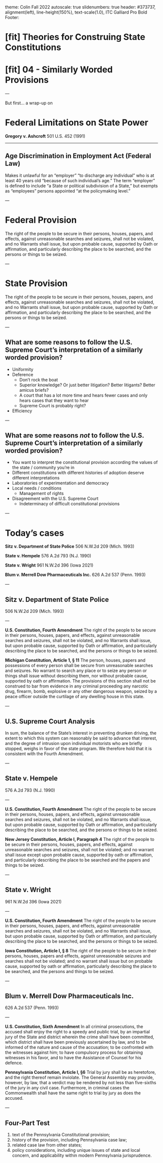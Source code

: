theme: Colin Fall 2022
autoscale: true
slidenumbers: true
header: #373737, alignment(left), line-height(150%), text-scale(1.0), ITC Galliard Pro Bold
Footer:

# [fit] Theories for Construing State Constitutions
# [fit] 04 - Similarly Worded Provisions

—

But first… a wrap-up on
# Federal Limitations on State Power

**Gregory v. Ashcroft**
501 U.S. 452 (1991)

---

## Age Discrimination in Employment Act (Federal Law)
Makes it unlawful for an “employer” “to discharge any individual” who is at least 40 years old “because of such individual’s age.” The term “employer” is defined to include “a State or political subdivision of a State,” but exempts as “employees” persons appointed “at the policymaking level.”

—

# Federal Provision
The right of the people to be secure in their persons, houses, papers, and effects, against unreasonable searches and seizures, shall not be violated, and no Warrants shall issue, but upon probable cause, supported by Oath or affirmation, and particularly describing the place to be searched, and the persons or things to be seized.

—

# State Provision
The right of the people to be secure in their persons, houses, papers, and effects, against unreasonable searches and seizures, shall not be violated, and no Warrants shall issue, but upon probable cause, supported by Oath or affirmation, and particularly describing the place to be searched, and the persons or things to be seized.

—

## What are some reasons to follow the U.S. Supreme Court’s interpretation of a similarly worded provision?

- Uniformity
- Deference
	- Don’t rock the boat
	- Superior knowledge? Or just better litigation? Better litigants? Better amicus briefs?
	- A court that has a lot more time and hears fewer cases and only hears cases that they want to hear
	- Supreme Court is probably right?
- Efficiency



—

## What are some reasons *not* to follow the U.S. Supreme Court’s interpretation of a similarly worded provision?


- You want to interpret the constitutional provision according the values of the state / community you’re in
- Different constitutions with different histories of adoption deserve different interpretations
- Laboratories of experimentation and democracy
- Local needs / conditions
	- Management of rights
- Disagreement with the U.S. Supreme Court
	- Indeterminacy of difficult constitutional provisions


—

# Today’s cases

**Sitz v. Department of State Police**
506 N.W.2d 209 (Mich. 1993)

**State v. Hempele**
576 A.2d 793 (N.J. 1990)

**State v. Wright**
961 N.W.2d 396 (Iowa 2021)

**Blum v. Merrell Dow Pharmaceuticals Inc.**
626 A.2d 537 (Penn. 1993)

—

## Sitz v. Department of State Police
506 N.W.2d 209 (Mich. 1993)

—

**U.S. Constitution, Fourth Amendment**
The right of the people to be secure in their persons, houses, papers, and effects, against unreasonable searches and seizures, shall not be violated, and no Warrants shall issue, but upon probable cause, supported by Oath or affirmation, and particularly describing the place to be searched, and the persons or things to be seized.

**Michigan Constitution, Article 1, § 11**
The person, houses, papers and possessions of every person shall be secure from unreasonable searches and seizures. No warrant to search any place or to seize any person or things shall issue without describing them, nor without probable cause, supported by oath or affirmation. The provisions of this section shall not be construed to bar from evidence in any criminal proceeding any narcotic drug, firearm, bomb, explosive or any other dangerous weapon, seized by a peace officer outside the curtilage of any dwelling house in this state.

—

## U.S. Supreme Court Analysis

In sum, the balance of the State’s interest in preventing drunken driving, the extent to which this system can reasonably be said to advance that interest, and the degree of intrusion upon individual motorists who are briefly stopped, weighs in favor of the state program. We therefore hold that it is consistent with the Fourth Amendment.

—

## State v. Hempele
576 A.2d 793 (N.J. 1990)

—

**U.S. Constitution, Fourth Amendment**
The right of the people to be secure in their persons, houses, papers, and effects, against unreasonable searches and seizures, shall not be violated, and no Warrants shall issue, but upon probable cause, supported by Oath or affirmation, and particularly describing the place to be searched, and the persons or things to be seized.

**New Jersey Constitution, Article I, Paragraph 4**
The right of the people to be secure in their persons, houses, papers, and effects, against unreasonable searches and seizures, shall not be violated; and no warrant shall issue except upon probable cause, supported by oath or affirmation, and particularly describing the place to be searched and the papers and things to be seized.

—
## State v. Wright
961 N.W.2d 396 (Iowa 2021)

—

**U.S. Constitution, Fourth Amendment**
The right of the people to be secure in their persons, houses, papers, and effects, against unreasonable searches and seizures, shall not be violated, and no Warrants shall issue, but upon probable cause, supported by Oath or affirmation, and particularly describing the place to be searched, and the persons or things to be seized.

**Iowa Constitution, Article I, § 8**
The right of the people to be secure in their persons, houses, papers and effects, against unreasonable seizures and searches shall not be violated; and no warrant shall issue but on probable cause, supported by oath or affirmation, particularly describing the place to be searched, and the persons and things to be seized.


—

## Blum v. Merrell Dow Pharmaceuticals Inc.
626 A.2d 537 (Penn. 1993)

—

**U.S. Constitution, Sixth Amendment**
In all criminal prosecutions, the accused shall enjoy the right to a speedy and public trial, by an impartial jury of the State and district wherein the crime shall have been committed, which district shall have been previously ascertained by law, and to be informed of the nature and cause of the accusation; to be confronted with the witnesses against him; to have compulsory process for obtaining witnesses in his favor, and to have the Assistance of Counsel for his defence.

**Pennsylvania Constitution, Article I, §6**
Trial by jury shall be as heretofore, and the right thereof remain inviolate. The General Assembly may provide, however, by law, that a verdict may be rendered by not less than five-sixths of the jury in any civil case. Furthermore, in criminal cases the Commonwealth shall have the same right to trial by jury as does the accused.

—

## Four-Part Test

1) text of the Pennsylvania Constitutional provision;
2) history of the provision, including Pennsylvania case law;
3) related case law from other states;
4) policy considerations, including unique issues of state and local concern, and applicability within modern Pennsylvania jurisprudence.
